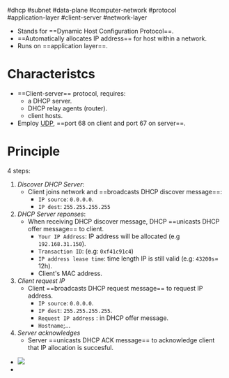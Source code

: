 #dhcp #subnet #data-plane #computer-network #protocol  
#application-layer  #client-server #network-layer 

- Stands for ==Dynamic Host Configuration Protocol==.
- ==Automatically allocates IP address== for host within a network.
- Runs on ==application layer==.
# Characteristcs
 - ==Client-server== protocol, requires:
	- a DHCP server.
	- DHCP relay agents (router).
	- client hosts.
- Employ [UDP](UDP.md), ==port 68 on client and port 67 on server==.
# Principle
4 steps:
1. *Discover DHCP Server*:
	 - Client joins network and ==broadcasts DHCP discover message==:
		 - `IP source`: `0.0.0.0`.
		 - `IP dest`: `255.255.255.255`
2. *DHCP Server reponses*:
	- When receiving DHCP discover message, DHCP ==unicasts DHCP offer message== to client.
		- `Your IP Address`: IP address will be allocated (e.g `192.168.31.150`).
		- `Transaction ID`: (e.g: `0xf41c91c4`)
		- `IP address lease time`: time length IP is still valid (e.g: `43200s`= 12h).
		- Client's MAC address.
3. *Client request IP*
	- Client ==broadcasts DHCP request message== to request IP address.
		- `IP source`: `0.0.0.0`.
		- `IP dest`: `255.255.255.255`.
		- `Request IP address` : in DHCP offer message.
		- `Hostname`;...
4. *Server acknowledges*
	- Server ==unicasts DHCP ACK message== to acknowledge client that IP allocation is succesful.
- ![](Pasted%20image%2020240522151346.png)
- 





